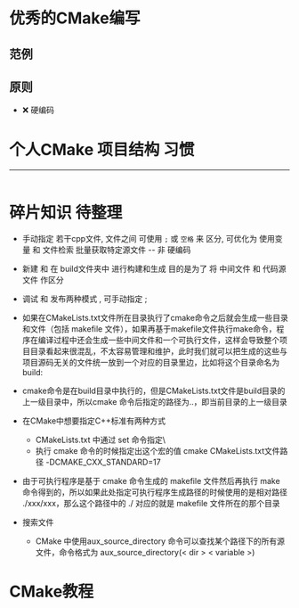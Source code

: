 # 优秀的CMake编写



## 范例





## 原则

* :x:  硬编码





# 个人CMake 项目结构 习惯

---



```powershell

```





# 碎片知识 待整理 



*  手动指定 若干cpp文件, 文件之间 可使用 `;` 或 `空格`  来 区分, 可优化为 使用变量 和 文件检索  批量获取特定源文件 --  非 硬编码  
* 新建 和 在 build文件夹中 进行构建和生成     目的是为了 将 中间文件 和 代码源文件 作区分   
* 调试 和 发布两种模式 , 可手动指定  ;  
* 如果在CMakeLists.txt文件所在目录执行了cmake命令之后就会生成一些目录和文件（包括 makefile 文件），如果再基于makefile文件执行make命令，程序在编译过程中还会生成一些中间文件和一个可执行文件，这样会导致整个项目目录看起来很混乱，不太容易管理和维护，此时我们就可以把生成的这些与项目源码无关的文件统一放到一个对应的目录里边，比如将这个目录命名为build:
* cmake命令是在build目录中执行的，但是CMakeLists.txt文件是build目录的上一级目录中，所以cmake 命令后指定的路径为..，即当前目录的上一级目录
* 在CMake中想要指定C++标准有两种方式

  *  CMakeLists.txt 中通过 set 命令指定\
  *  执行 cmake 命令的时候指定出这个宏的值  cmake CMakeLists.txt文件路径 -DCMAKE_CXX_STANDARD=17

*  由于可执行程序是基于 cmake 命令生成的 makefile 文件然后再执行 make 命令得到的，所以如果此处指定可执行程序生成路径的时候使用的是相对路径 ./xxx/xxx，那么这个路径中的 ./ 对应的就是 makefile 文件所在的那个目录

*  搜索文件
   *  CMake 中使用aux_source_directory 命令可以查找某个路径下的所有源文件，命令格式为  aux_source_directory(< dir > < variable >)





# CMake教程

